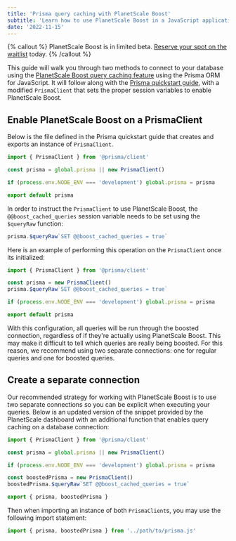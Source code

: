 ```yaml
---
title: 'Prisma query caching with PlanetScale Boost'
subtitle: 'Learn how to use PlanetScale Boost in a JavaScript application using Prisma.'
date: '2022-11-15'
---
```


{% callout %}
PlanetScale Boost is in limited beta. [Reserve your spot on the waitlist](/features/boost) today.
{% /callout %}

This guide will walk you through two methods to connect to your database using the [PlanetScale Boost query caching feature](/docs/concepts/query-caching-with-planetscale-boost) using the Prisma ORM for JavaScript. It will follow along with the [Prisma quickstart guide](/docs/tutorials/prisma-quickstart), with a modified `PrismaClient` that sets the proper session variables to enable PlanetScale Boost.

## Enable PlanetScale Boost on a PrismaClient

Below is the file defined in the Prisma quickstart guide that creates and exports an instance of `PrismaClient`.

```js
import { PrismaClient } from '@prisma/client'

const prisma = global.prisma || new PrismaClient()

if (process.env.NODE_ENV === 'development') global.prisma = prisma

export default prisma
```

In order to instruct the `PrismaClient` to use PlanetScale Boost, the `@@boost_cached_queries` session variable needs to be set using the `$queryRaw` function:

```js
prisma.$queryRaw`SET @@boost_cached_queries = true`
```

Here is an example of performing this operation on the `PrismaClient` once its initialized:

```js
import { PrismaClient } from '@prisma/client'

const prisma = new PrismaClient()
prisma.$queryRaw`SET @@boost_cached_queries = true`

if (process.env.NODE_ENV === 'development') global.prisma = prisma

export default prisma
```

With this configuration, all queries will be run through the boosted connection, regardless of if they're actually using PlanetScale Boost. This may make it difficult to tell which queries are really being boosted. For this reason, we recommend using two separate connections: one for regular queries and one for boosted queries.

## Create a separate connection

Our recommended strategy for working with PlanetScale Boost is to use two separate connections so you can be explicit when executing your queries. Below is an updated version of the snippet provided by the PlanetScale dashboard with an additional function that enables query caching on a database connection:

```js
import { PrismaClient } from '@prisma/client'

const prisma = global.prisma || new PrismaClient()

if (process.env.NODE_ENV === 'development') global.prisma = prisma

const boostedPrisma = new PrismaClient()
boostedPrisma.$queryRaw`SET @@boost_cached_queries = true`

export { prisma, boostedPrisma }
```

Then when importing an instance of both `PrismaClient`s, you may use the following import statement:

```js
import { prisma, boostedPrisma } from '../path/to/prisma.js'
```
